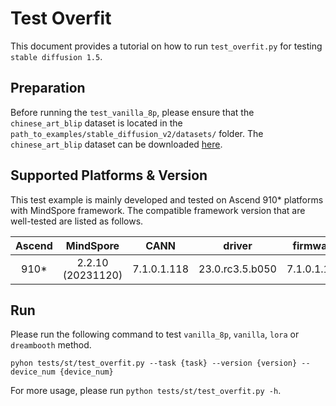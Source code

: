 # Test Overfit

This document provides a tutorial on how to run `test_overfit.py` for testing `stable diffusion 1.5`.

## Preparation

Before running the `test_vanilla_8p`, please ensure that the `chinese_art_blip` dataset
is located in the `path_to_examples/stable_diffusion_v2/datasets/` folder.
The `chinese_art_blip` dataset can be downloaded [here](https://openi.pcl.ac.cn/attachments/c1941496-fafc-4074-be7b-75fa9f803a53?type=1).


## Supported Platforms & Version

This test example is mainly developed and tested on Ascend 910* platforms with MindSpore framework.
The compatible framework version that are well-tested are listed as follows.

<div align="center">

| Ascend    |  MindSpore   | CANN   | driver |  firmware |
|:-----------:|:----------------:|:--------:|:---------:|:---------:|
| 910*      |     2.2.10 (20231120)    |   7.1.0.1.118  | 23.0.rc3.5.b050   | 7.1.0.1.118|

</div>

## Run

Please run the following command to test `vanilla_8p`, `vanilla`, `lora` or `dreambooth` method.
```shell
pyhon tests/st/test_overfit.py --task {task} --version {version} --device_num {device_num}
```
For more usage, please run `python tests/st/test_overfit.py -h`.
